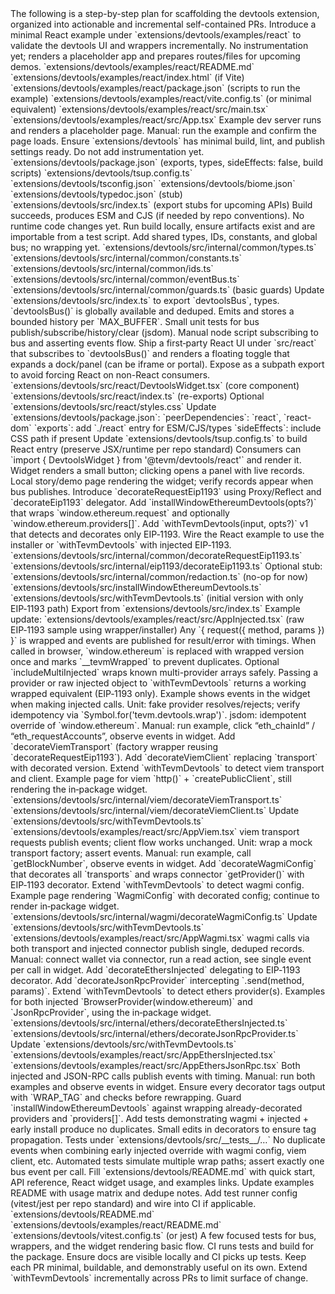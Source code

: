<devtoolsScaffoldingPlan>
  <intro>The following is a step-by-step plan for scaffolding the devtools extension, organized into actionable and incremental self-contained PRs.</intro>
  <pr number="1">
    <title>PR 1 — React example scaffold</title>
    <scope>
      <item>Introduce a minimal React example under `extensions/devtools/examples/react` to validate the devtools UI and wrappers incrementally.</item>
      <item>No instrumentation yet; renders a placeholder app and prepares routes/files for upcoming demos.</item>
    </scope>
    <files>
      <file>`extensions/devtools/examples/react/README.md`</file>
      <file>`extensions/devtools/examples/react/index.html` (if Vite)</file>
      <file>`extensions/devtools/examples/react/package.json` (scripts to run the example)</file>
      <file>`extensions/devtools/examples/react/vite.config.ts` (or minimal equivalent)</file>
      <file>`extensions/devtools/examples/react/src/main.tsx`</file>
      <file>`extensions/devtools/examples/react/src/App.tsx`</file>
    </files>
    <acceptance>
      <item>Example dev server runs and renders a placeholder page.</item>
    </acceptance>
    <qa>
      <item>Manual: run the example and confirm the page loads.</item>
    </qa>
  </pr>

  <pr number="2">
    <title>PR 2 — Devtools package skeleton and build config</title>
    <scope>
      <item>Ensure `extensions/devtools` has minimal build, lint, and publish settings ready.</item>
      <item>Do not add instrumentation yet.</item>
    </scope>
    <files>
      <file>`extensions/devtools/package.json` (exports, types, sideEffects: false, build scripts)</file>
      <file>`extensions/devtools/tsup.config.ts`</file>
      <file>`extensions/devtools/tsconfig.json`</file>
      <file>`extensions/devtools/biome.json`</file>
      <file>`extensions/devtools/typedoc.json` (stub)</file>
      <file>`extensions/devtools/src/index.ts` (export stubs for upcoming APIs)</file>
    </files>
    <acceptance>
      <item>Build succeeds, produces ESM and CJS (if needed by repo conventions).</item>
      <item>No runtime code changes yet.</item>
    </acceptance>
    <qa>
      <item>Run build locally, ensure artifacts exist and are importable from a test script.</item>
    </qa>
  </pr>

  <pr number="3">
    <title>PR 3 — Core common layer: types, constants, ids, event bus</title>
    <scope>
      <item>Add shared types, IDs, constants, and global bus; no wrapping yet.</item>
    </scope>
    <files>
      <file>`extensions/devtools/src/internal/common/types.ts`</file>
      <file>`extensions/devtools/src/internal/common/constants.ts`</file>
      <file>`extensions/devtools/src/internal/common/ids.ts`</file>
      <file>`extensions/devtools/src/internal/common/eventBus.ts`</file>
      <file>`extensions/devtools/src/internal/common/guards.ts` (basic guards)</file>
      <file>Update `extensions/devtools/src/index.ts` to export `devtoolsBus`, types.</file>
    </files>
    <acceptance>
      <item>`devtoolsBus()` is globally available and deduped.</item>
      <item>Emits and stores a bounded history per `MAX_BUFFER`.</item>
    </acceptance>
    <qa>
      <item>Small unit tests for bus publish/subscribe/history/clear (jsdom).</item>
      <item>Manual node script subscribing to bus and asserting events flow.</item>
    </qa>
  </pr>

  <pr number="4">
    <title>PR 4 — React UI inside package: DevtoolsWidget</title>
    <scope>
      <item>Ship a first‑party React UI under `src/react` that subscribes to `devtoolsBus()` and renders a floating toggle that expands a dock/panel (can be iframe or portal).</item>
      <item>Expose as a subpath export to avoid forcing React on non-React consumers.</item>
    </scope>
    <files>
      <file>`extensions/devtools/src/react/DevtoolsWidget.tsx` (core component)</file>
      <file>`extensions/devtools/src/react/index.ts` (re-exports)</file>
      <file>Optional `extensions/devtools/src/react/styles.css`</file>
      <file>Update `extensions/devtools/package.json`:</file>
      <fileDetail>
        <item>`peerDependencies`: `react`, `react-dom`</item>
        <item>`exports`: add `./react` entry for ESM/CJS/types</item>
        <item>`sideEffects`: include CSS path if present</item>
      </fileDetail>
      <file>Update `extensions/devtools/tsup.config.ts` to build React entry (preserve JSX/runtime per repo standard)</file>
    </files>
    <acceptance>
      <item>Consumers can `import { DevtoolsWidget } from '@tevm/devtools/react'` and render it.</item>
      <item>Widget renders a small button; clicking opens a panel with live records.</item>
    </acceptance>
    <qa>
      <item>Local story/demo page rendering the widget; verify records appear when bus publishes.</item>
    </qa>
  </pr>

  <pr number="5">
    <title>PR 5 — EIP‑1193 foundation: wrapper + installer + orchestrator v1 + example wiring</title>
    <scope>
      <item>Introduce `decorateRequestEip1193` using Proxy/Reflect and `decorateEip1193` delegator.</item>
      <item>Add `installWindowEthereumDevtools(opts?)` that wraps `window.ethereum.request` and optionally `window.ethereum.providers[]`.</item>
      <item>Add `withTevmDevtools(input, opts?)` v1 that detects and decorates only EIP‑1193.</item>
      <item>Wire the React example to use the installer or `withTevmDevtools` with injected EIP‑1193.</item>
    </scope>
    <files>
      <file>`extensions/devtools/src/internal/common/decorateRequestEip1193.ts`</file>
      <file>`extensions/devtools/src/internal/eip1193/decorateEip1193.ts`</file>
      <file>Optional stub: `extensions/devtools/src/internal/common/redaction.ts` (no-op for now)</file>
      <file>`extensions/devtools/src/installWindowEthereumDevtools.ts`</file>
      <file>`extensions/devtools/src/withTevmDevtools.ts` (initial version with only EIP‑1193 path)</file>
      <file>Export from `extensions/devtools/src/index.ts`</file>
      <file>Example update: `extensions/devtools/examples/react/src/AppInjected.tsx` (raw EIP‑1193 sample using wrapper/installer)</file>
    </files>
    <acceptance>
      <item>Any `{ request({ method, params }) }` is wrapped and events are published for result/error with timings.</item>
      <item>When called in browser, `window.ethereum` is replaced with wrapped version once and marks `__tevmWrapped` to prevent duplicates.</item>
      <item>Optional `includeMultiInjected` wraps known multi-provider arrays safely.</item>
      <item>Passing a provider or raw injected object to `withTevmDevtools` returns a working wrapped equivalent (EIP‑1193 only).</item>
      <item>Example shows events in the widget when making injected calls.</item>
    </acceptance>
    <qa>
      <item>Unit: fake provider resolves/rejects; verify idempotency via `Symbol.for('tevm.devtools.wrap')`.</item>
      <item>jsdom: idempotent override of `window.ethereum`.</item>
      <item>Manual: run example, click “eth_chainId” / “eth_requestAccounts”, observe events in widget.</item>
    </qa>
  </pr>

  <pr number="6">
    <title>PR 6 — viem transport + client decoration (Proxy/Reflect; reuse common)</title>
    <scope>
      <item>Add `decorateViemTransport` (factory wrapper reusing `decorateRequestEip1193`).</item>
      <item>Add `decorateViemClient` replacing `transport` with decorated version.</item>
      <item>Extend `withTevmDevtools` to detect viem transport and client.</item>
      <item>Example page for viem `http()` + `createPublicClient`, still rendering the in‑package widget.</item>
    </scope>
    <files>
      <file>`extensions/devtools/src/internal/viem/decorateViemTransport.ts`</file>
      <file>`extensions/devtools/src/internal/viem/decorateViemClient.ts`</file>
      <file>Update `extensions/devtools/src/withTevmDevtools.ts`</file>
      <file>`extensions/devtools/examples/react/src/AppViem.tsx`</file>
    </files>
    <acceptance>
      <item>viem transport requests publish events; client flow works unchanged.</item>
    </acceptance>
    <qa>
      <item>Unit: wrap a mock transport factory; assert events.</item>
      <item>Manual: run example, call `getBlockNumber`, observe events in widget.</item>
    </qa>
  </pr>

  <pr number="7">
    <title>PR 7 — wagmi config decoration</title>
    <scope>
      <item>Add `decorateWagmiConfig` that decorates all `transports` and wraps connector `getProvider()` with EIP‑1193 decorator.</item>
      <item>Extend `withTevmDevtools` to detect wagmi config.</item>
      <item>Example page rendering `WagmiConfig` with decorated config; continue to render in‑package widget.</item>
    </scope>
    <files>
      <file>`extensions/devtools/src/internal/wagmi/decorateWagmiConfig.ts`</file>
      <file>Update `extensions/devtools/src/withTevmDevtools.ts`</file>
      <file>`extensions/devtools/examples/react/src/AppWagmi.tsx`</file>
    </files>
    <acceptance>
      <item>wagmi calls via both transport and injected connector publish single, deduped records.</item>
    </acceptance>
    <qa>
      <item>Manual: connect wallet via connector, run a read action, see single event per call in widget.</item>
    </qa>
  </pr>

  <pr number="8">
    <title>PR 8 — ethers support: injected and JsonRpcProvider</title>
    <scope>
      <item>Add `decorateEthersInjected` delegating to EIP‑1193 decorator.</item>
      <item>Add `decorateJsonRpcProvider` intercepting `.send(method, params)`.</item>
      <item>Extend `withTevmDevtools` to detect ethers provider(s).</item>
      <item>Examples for both injected `BrowserProvider(window.ethereum)` and `JsonRpcProvider`, using the in‑package widget.</item>
    </scope>
    <files>
      <file>`extensions/devtools/src/internal/ethers/decorateEthersInjected.ts`</file>
      <file>`extensions/devtools/src/internal/ethers/decorateJsonRpcProvider.ts`</file>
      <file>Update `extensions/devtools/src/withTevmDevtools.ts`</file>
      <file>`extensions/devtools/examples/react/src/AppEthersInjected.tsx`</file>
      <file>`extensions/devtools/examples/react/src/AppEthersJsonRpc.tsx`</file>
    </files>
    <acceptance>
      <item>Both injected and JSON-RPC calls publish events with timing.</item>
    </acceptance>
    <qa>
      <item>Manual: run both examples and observe events in widget.</item>
    </qa>
  </pr>

  <pr number="9">
    <title>PR 9 — Idempotency and dedupe hardening across overlaps</title>
    <scope>
      <item>Ensure every decorator tags output with `WRAP_TAG` and checks before rewrapping.</item>
      <item>Guard `installWindowEthereumDevtools` against wrapping already-decorated providers and `providers[]`.</item>
      <item>Add tests demonstrating wagmi + injected + early install produce no duplicates.</item>
    </scope>
    <files>
      <file>Small edits in decorators to ensure tag propagation.</file>
      <file>Tests under `extensions/devtools/src/__tests__/…`</file>
    </files>
    <acceptance>
      <item>No duplicate events when combining early injected override with wagmi config, viem client, etc.</item>
    </acceptance>
    <qa>
      <item>Automated tests simulate multiple wrap paths; assert exactly one bus event per call.</item>
    </qa>
  </pr>

  <pr number="10">
    <title>PR 10 — Docs/tests and repo integration</title>
    <scope>
      <item>Fill `extensions/devtools/README.md` with quick start, API reference, React widget usage, and examples links.</item>
      <item>Update examples README with usage matrix and dedupe notes.</item>
      <item>Add test runner config (vitest/jest per repo standard) and wire into CI if applicable.</item>
    </scope>
    <files>
      <file>`extensions/devtools/README.md`</file>
      <file>`extensions/devtools/examples/react/README.md`</file>
      <file>`extensions/devtools/vitest.config.ts` (or jest)</file>
      <file>A few focused tests for bus, wrappers, and the widget rendering basic flow.</file>
    </files>
    <acceptance>
      <item>CI runs tests and build for the package.</item>
    </acceptance>
    <qa>
      <item>Ensure docs are visible locally and CI picks up tests.</item>
    </qa>
  </pr>
  <notes>
    <item>Keep each PR minimal, buildable, and demonstrably useful on its own.</item>
    <item>Extend `withTevmDevtools` incrementally across PRs to limit surface of change.</item>
  </notes>
</devtoolsScaffoldingPlan>